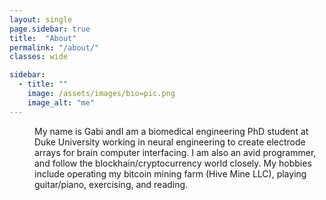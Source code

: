 ```yaml
---
layout: single
page.sidebar: true
title:  "About"
permalink: "/about/"
classes: wide

sidebar:
  - title: ""
    image: /assets/images/bio=pic.png
    image_alt: "me"
---
```


<p style="margin-left: 40px">
My name is Gabi andI am a biomedical engineering PhD student at Duke University working in neural engineering to create electrode arrays for brain computer interfacing. I am also an avid programmer, and follow the blockhain/cryptocurrency world closely. My hobbies include operating my bitcoin mining farm (Hive Mine LLC), playing guitar/piano, exercising, and reading.
</p>

